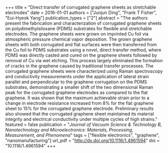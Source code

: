 +++
title = "Direct transfer of corrugated graphene sheets as stretchable electrodes"
date = 2016-01-01
authors = ["Junjun Ding", "Frank T Fisher", "Eui-Hyeok Yang"]
publication_types = ["2"]
abstract = "The authors present the fabrication and characterization of corrugated graphene sheets on polydimethylsiloxane (PDMS) substrates for flexible and stretchable electrodes. The graphene sheets were grown on imprinted Cu foil via atmospheric pressure chemical vapor deposition. The grown graphene sheets with both corrugated and flat surfaces were then transferred from the Cu foil to PDMS substrates using a novel, direct transfer method, where PDMS was directly casted and cured on the graphene sheets followed by removal of Cu via wet etching. This process largely eliminated the formation of cracks in the graphene caused by traditional transfer processes. The corrugated graphene sheets were characterized using Raman spectroscopy and conductivity measurements under the application of lateral strain parallel and perpendicular to the graphene corrugation on the PDMS substrates, demonstrating a smaller shift of the two dimensional Raman peak for the corrugated graphene electrodes as compared to the flat graphene. It was shown that the maximum achievable strain prior to a change in electrode resistance increased from 8% for the flat graphene sheet to 15% for the corrugated graphene electrode. Preliminary results also showed that the corrugated graphene sheet maintained its material integrity and electrical conductivity under multiple cycles of high strains."
featured = false
publication = "*Journal of Vacuum Science &amp; Technology B, Nanotechnology and Microelectronics: Materials, Processing, Measurement, and Phenomena*"
tags = ["flexible electronics", "graphene", "nanomanufacturing"]
url_pdf = "http://dx.doi.org/10.1116/1.4961594"
doi = "10.1116/1.4961594"
+++

